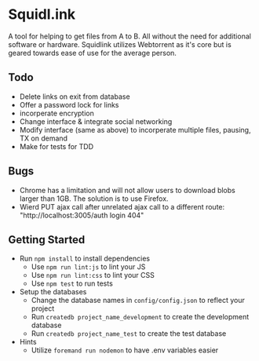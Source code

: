 # Squidl.ink
A tool for helping to get files from A to B. All without the need for additional software or hardware. Squidlink utilizes Webtorrent as it's core but is geared towards ease of use for the average person.

## Todo
* Delete links on exit from database
* Offer a password lock for links
* incorperate encryption
* Change interface & integrate social networking
* Modify interface (same as above) to incorperate multiple files, pausing, TX on demand
* Make for tests for TDD

## Bugs
* Chrome has a limitation and will not allow users to download blobs larger than 1GB. The solution is to use Firefox.
* Wierd PUT ajax call after unrelated ajax call to a different route: "http://localhost:3005/auth login 404"

## Getting Started
* Run `npm install` to install dependencies
  * Use `npm run lint:js` to lint your JS
  * Use `npm run lint:css` to lint your CSS
  * Use `npm test` to run tests
* Setup the databases
  * Change the database names in `config/config.json` to reflect your project
  * Run `createdb project_name_development` to create the development database
  * Run `createdb project_name_test` to create the test database
* Hints
  * Utilize `foremand run nodemon` to have .env variables easier
